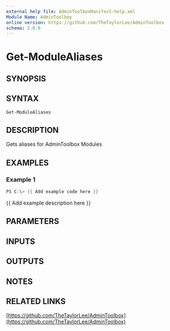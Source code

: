 ```yaml
---
external help file: AdminToolboxManifest-help.xml
Module Name: AdminToolbox
online version: https://github.com/TheTaylorLee/AdminToolbox
schema: 2.0.0
---
```


# Get-ModuleAliases

## SYNOPSIS

## SYNTAX

```
Get-ModuleAliases
```

## DESCRIPTION
Gets aliases for AdminToolbox Modules

## EXAMPLES

### Example 1
```powershell
PS C:\> {{ Add example code here }}
```

{{ Add example description here }}

## PARAMETERS

## INPUTS

## OUTPUTS

## NOTES

## RELATED LINKS

[https://github.com/TheTaylorLee/AdminToolbox](https://github.com/TheTaylorLee/AdminToolbox)

